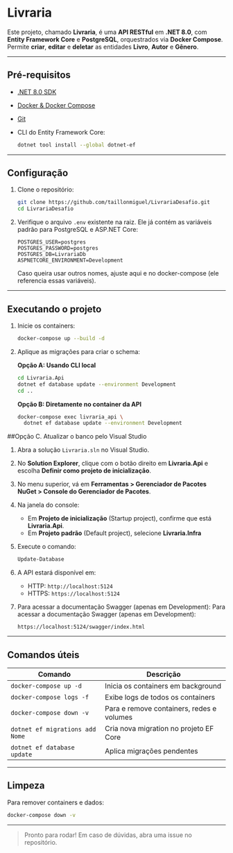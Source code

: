 # Livraria

Este projeto, chamado **Livraria**, é uma **API RESTful** em **.NET 8.0**, com **Entity Framework Core** e **PostgreSQL**, orquestrados via **Docker Compose**. Permite **criar**, **editar** e **deletar** as entidades **Livro**, **Autor** e **Gênero**.

---

## Pré-requisitos

* [.NET 8.0 SDK](https://dotnet.microsoft.com/download/dotnet/8.0)
* [Docker & Docker Compose](https://docs.docker.com/)
* [Git](https://git-scm.com/)
* CLI do Entity Framework Core:

  ```bash
  dotnet tool install --global dotnet-ef
  ```

---

## Configuração

1. Clone o repositório:

   ```bash
   git clone https://github.com/taillonmiguel/LivrariaDesafio.git
   cd LivrariaDesafio
   ```

2. Verifique o arquivo `.env` existente na raiz. Ele já contém as variáveis padrão para PostgreSQL e ASP.NET Core:

   ```dotenv
   POSTGRES_USER=postgres
   POSTGRES_PASSWORD=postgres
   POSTGRES_DB=LivrariaDb
   ASPNETCORE_ENVIRONMENT=Development
   ```

   Caso queira usar outros nomes, ajuste aqui e no docker-compose (ele referencia essas variáveis).

---

## Executando o projeto

1. Inicie os containers:

   ```bash
   docker-compose up --build -d
   ```

2. Aplique as migrações para criar o schema:

   **Opção A: Usando CLI local**

   ```bash
   cd Livraria.Api
   dotnet ef database update --environment Development
   cd ..
   ```

   **Opção B: Diretamente no container da API**

   ```bash
   docker-compose exec livraria_api \
     dotnet ef database update --environment Development
   ```

  ##Opção C. Atualizar o banco pelo Visual Studio

1. Abra a solução `Livraria.sln` no Visual Studio.
2. No **Solution Explorer**, clique com o botão direito em **Livraria.Api** e escolha **Definir como projeto de inicialização**.  
3. No menu superior, vá em **Ferramentas > Gerenciador de Pacotes NuGet > Console do Gerenciador de Pacotes**.  
4. Na janela do console:
   - Em **Projeto de inicialização** (Startup project), confirme que está **Livraria.Api**.  
   - Em **Projeto padrão** (Default project), selecione **Livraria.Infra**
5. Execute o comando:

   ```powershell
   Update-Database
   ```

3. A API estará disponível em:

   * HTTP:  `http://localhost:5124`
   * HTTPS: `https://localhost:5124`

4. Para acessar a documentação Swagger (apenas em Development): Para acessar a documentação Swagger (apenas em Development):

   ```
   https://localhost:5124/swagger/index.html
   ```

---

## Comandos úteis

| Comando                         | Descrição                                 |
| ------------------------------- | ----------------------------------------- |
| `docker-compose up -d`          | Inicia os containers em background        |
| `docker-compose logs -f`        | Exibe logs de todos os containers         |
| `docker-compose down -v`        | Para e remove containers, redes e volumes |
| `dotnet ef migrations add Nome` | Cria nova migration no projeto EF Core    |
| `dotnet ef database update`     | Aplica migrações pendentes                |

---

## Limpeza

Para remover containers e dados:

```bash
docker-compose down -v
```

---

> Pronto para rodar! Em caso de dúvidas, abra uma issue no repositório.
